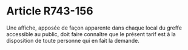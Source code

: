 # Article R743-156

Une affiche, apposée de façon apparente dans chaque local du greffe accessible au public, doit faire connaître que le présent tarif est à la disposition de toute personne qui en fait la demande.
